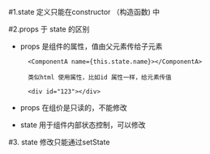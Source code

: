 #1.state 定义只能在constructor （构造函数) 中

#2.props 于 state 的区别

+ props 是组件的属性，值由父元素传给子元素
  
        <ComponentA name={this.state.name}></ComponentA>

        类似html 使用属性，比如id 属性一样，给元素传值

        <div id="123"></div>

+ props 在组价是只读的，不能修改
+ state 用于组件内部状态控制，可以修改

#3. state 修改只能通过setState